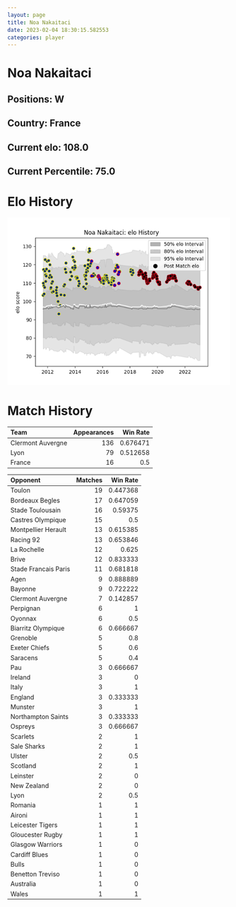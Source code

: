 ```yaml
---  
layout: page  
title: Noa Nakaitaci  
date: 2023-02-04 18:30:15.582553  
categories: player  
---
```

# Noa Nakaitaci

## Positions: W

## Country: France

## Current elo: 108.0

## Current Percentile: 75.0

# Elo History


![elo history](history_NoaNakaitaci.png)
# Match History


| Team              |   Appearances |   Win Rate |
|:------------------|--------------:|-----------:|
| Clermont Auvergne |           136 |   0.676471 |
| Lyon              |            79 |   0.512658 |
| France            |            16 |   0.5      |

| Opponent             |   Matches |   Win Rate |
|:---------------------|----------:|-----------:|
| Toulon               |        19 |   0.447368 |
| Bordeaux Begles      |        17 |   0.647059 |
| Stade Toulousain     |        16 |   0.59375  |
| Castres Olympique    |        15 |   0.5      |
| Montpellier Herault  |        13 |   0.615385 |
| Racing 92            |        13 |   0.653846 |
| La Rochelle          |        12 |   0.625    |
| Brive                |        12 |   0.833333 |
| Stade Francais Paris |        11 |   0.681818 |
| Agen                 |         9 |   0.888889 |
| Bayonne              |         9 |   0.722222 |
| Clermont Auvergne    |         7 |   0.142857 |
| Perpignan            |         6 |   1        |
| Oyonnax              |         6 |   0.5      |
| Biarritz Olympique   |         6 |   0.666667 |
| Grenoble             |         5 |   0.8      |
| Exeter Chiefs        |         5 |   0.6      |
| Saracens             |         5 |   0.4      |
| Pau                  |         3 |   0.666667 |
| Ireland              |         3 |   0        |
| Italy                |         3 |   1        |
| England              |         3 |   0.333333 |
| Munster              |         3 |   1        |
| Northampton Saints   |         3 |   0.333333 |
| Ospreys              |         3 |   0.666667 |
| Scarlets             |         2 |   1        |
| Sale Sharks          |         2 |   1        |
| Ulster               |         2 |   0.5      |
| Scotland             |         2 |   1        |
| Leinster             |         2 |   0        |
| New Zealand          |         2 |   0        |
| Lyon                 |         2 |   0.5      |
| Romania              |         1 |   1        |
| Aironi               |         1 |   1        |
| Leicester Tigers     |         1 |   1        |
| Gloucester Rugby     |         1 |   1        |
| Glasgow Warriors     |         1 |   0        |
| Cardiff Blues        |         1 |   0        |
| Bulls                |         1 |   0        |
| Benetton Treviso     |         1 |   0        |
| Australia            |         1 |   0        |
| Wales                |         1 |   1        |